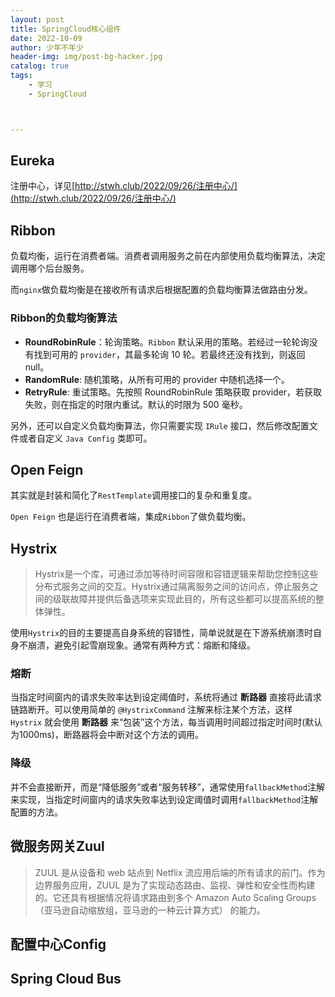 ```yaml
---
layout: post
title: SpringCloud核心组件
date: 2022-10-09
author: 少年不年少
header-img: img/post-bg-hacker.jpg
catalog: true
tags:
    - 学习
    - SpringCloud



---
```


## Eureka

注册中心，详见[http://stwh.club/2022/09/26/注册中心/](http://stwh.club/2022/09/26/注册中心/)

## Ribbon

负载均衡，运行在消费者端。消费者调用服务之前在内部使用负载均衡算法，决定调用哪个后台服务。

而`nginx`做负载均衡是在接收所有请求后根据配置的负载均衡算法做路由分发。

### Ribbon的负载均衡算法

- **RoundRobinRule**：轮询策略。`Ribbon` 默认采用的策略。若经过一轮轮询没有找到可用的 `provider`，其最多轮询 10 轮。若最终还没有找到，则返回 null。
- **RandomRule**: 随机策略，从所有可用的 provider 中随机选择一个。
- **RetryRule**: 重试策略。先按照 RoundRobinRule 策略获取 provider，若获取失败，则在指定的时限内重试。默认的时限为 500 毫秒。

另外，还可以自定义负载均衡算法，你只需要实现 `IRule` 接口，然后修改配置文件或者自定义 `Java Config` 类即可。

## Open Feign

其实就是封装和简化了`RestTemplate`调用接口的复杂和重复度。

`Open Feign` 也是运行在消费者端，集成`Ribbon`了做负载均衡。

## Hystrix

> Hystrix是一个库，可通过添加等待时间容限和容错逻辑来帮助您控制这些分布式服务之间的交互。Hystrix通过隔离服务之间的访问点，停止服务之间的级联故障并提供后备选项来实现此目的，所有这些都可以提高系统的整体弹性。

使用`Hystrix`的目的主要提高自身系统的容错性，简单说就是在下游系统崩溃时自身不崩溃，避免引起雪崩现象。通常有两种方式：熔断和降级。

### 熔断

当指定时间窗内的请求失败率达到设定阈值时，系统将通过 **断路器** 直接将此请求链路断开。可以使用简单的 `@HystrixCommand` 注解来标注某个方法，这样 `Hystrix` 就会使用 **断路器** 来“包装”这个方法，每当调用时间超过指定时间时(默认为1000ms)，断路器将会中断对这个方法的调用。

### 降级

并不会直接断开，而是“降低服务”或者“服务转移”，通常使用`fallbackMethod`注解来实现，当指定时间窗内的请求失败率达到设定阈值时调用`fallbackMethod`注解配置的方法。

## 微服务网关Zuul

> ZUUL 是从设备和 web 站点到 Netflix 流应用后端的所有请求的前门。作为边界服务应用，ZUUL 是为了实现动态路由、监视、弹性和安全性而构建的。它还具有根据情况将请求路由到多个 Amazon Auto Scaling Groups（亚马逊自动缩放组，亚马逊的一种云计算方式） 的能力。



## 配置中心Config

## Spring Cloud Bus